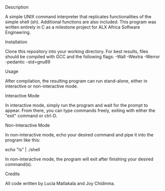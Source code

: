 Description

A simple UNIX command interpreter that replicates functionalities of the simple shell (sh). Additional functions are also included. This program was written entirely in C as a milestone project for ALX Africa Software Engineering.



Installation

Clone this repository into your working directory. For best results, files should be compiled with GCC and the following flags: -Wall -Wextra -Werror -pedantic -std=gnu89



Usage

After compilation, the resulting program can run stand-alone, either in interactive or non-interactive mode.



Interactive Mode

In interactive mode, simply run the program and wait for the prompt to appear. From there, you can type commands freely, exiting with either the "exit" command or ctrl-D.



Non-Interactive Mode

In non-interactive mode, echo your desired command and pipe it into the program like this:



echo "ls" | ./shell

In non-interactive mode, the program will exit after finishing your desired command(s).

Credits

All code written by Lucia Matlakala and Joy Chidinma.
